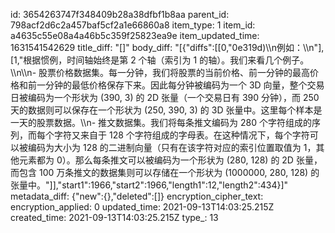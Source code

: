 id: 3654263747f348409b28a38dfbf1b8aa
parent_id: 798acf2d6c2a457baf5cf2a1e66860a8
item_type: 1
item_id: a4635c55e08a4a46b5c359f25823ea9e
item_updated_time: 1631541542629
title_diff: "[]"
body_diff: "[{\"diffs\":[[0,\"0e319d)\\\n例如：\\\n\"],[1,\"根据惯例，时间轴始终是第 2 个轴（索引为 1 的轴）。我们来看几个例子。\\\n\\\n- 股票价格数据集。每一分钟，我们将股票的当前价格、前一分钟的最高价格和前一分钟的最低价格保存下来。因此每分钟被编码为一个 3D 向量，整个交易日被编码为一个形状为 (390, 3) 的 2D 张量（一个交易日有 390 分钟），而 250 天的数据则可以保存在一个形状为 (250, 390, 3) 的 3D 张量中。这里每个样本是一天的股票数据。\\\n- 推文数据集。我们将每条推文编码为 280 个字符组成的序列，而每个字符又来自于 128 个字符组成的字母表。在这种情况下，每个字符可以被编码为大小为 128 的二进制向量（只有在该字符对应的索引位置取值为 1，其他元素都为 0）。那么每条推文可以被编码为一个形状为 (280, 128) 的 2D 张量，而包含 100 万条推文的数据集则可以存储在一个形状为 (1000000, 280, 128) 的张量中。\"]],\"start1\":1966,\"start2\":1966,\"length1\":12,\"length2\":434}]"
metadata_diff: {"new":{},"deleted":[]}
encryption_cipher_text: 
encryption_applied: 0
updated_time: 2021-09-13T14:03:25.215Z
created_time: 2021-09-13T14:03:25.215Z
type_: 13